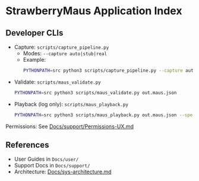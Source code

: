 # StrawberryMaus Application Index

## Developer CLIs

- Capture: `scripts/capture_pipeline.py`
  - Modes: `--capture auto|stub|real`
  - Example:
    ```bash
    PYTHONPATH=src python3 scripts/capture_pipeline.py --capture auto --out out.maus.json
    ```
- Validate: `scripts/maus_validate.py`
  ```bash
  PYTHONPATH=src python3 scripts/maus_validate.py out.maus.json
  ```
- Playback (log only): `scripts/maus_playback.py`
  ```bash
  PYTHONPATH=src python3 scripts/maus_playback.py out.maus.json --speed 1.0
  ```

Permissions: See [Docs/support/Permissions-UX.md](./support/Permissions-UX.md)

## References

- User Guides in `Docs/user/`
- Support Docs in `Docs/support/`
- Architecture: [Docs/sys-architecture.md](./sys-architecture.md)

